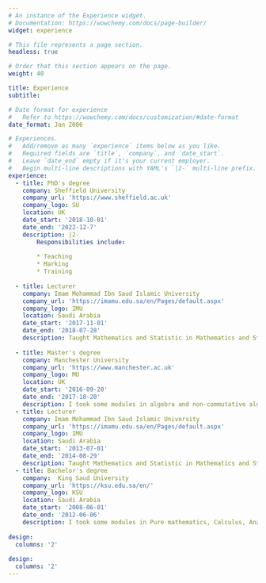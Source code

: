 ```yaml
---
# An instance of the Experience widget.
# Documentation: https://wowchemy.com/docs/page-builder/
widget: experience

# This file represents a page section.
headless: true

# Order that this section appears on the page.
weight: 40

title: Experience
subtitle:

# Date format for experience
#   Refer to https://wowchemy.com/docs/customization/#date-format
date_format: Jan 2006

# Experiences.
#   Add/remove as many `experience` items below as you like.
#   Required fields are `title`, `company`, and `date_start`.
#   Leave `date_end` empty if it's your current employer.
#   Begin multi-line descriptions with YAML's `|2-` multi-line prefix.
experience:
  - title: PhD's degree
    company: Sheffield University
    company_url: 'https://www.sheffield.ac.uk'
    company_logo: SU
    location: UK
    date_start: '2018-10-01'
    date_end: '2022-12-7'
    description: |2-
        Responsibilities include:
        
        * Teaching
        * Marking
        * Training
        
  - title: Lecturer
    company: Imam Mohammad Ibn Saud Islamic University
    company_url: 'https://imamu.edu.sa/en/Pages/default.aspx'
    company_logo: IMU
    location: Saudi Arabia
    date_start: '2017-11-01'
    date_end: '2018-07-28'
    description: Taught Mathematics and Statistic in Mathematics and Statistics department, Science  college.
    
  - title: Master's degree
    company: Manchester University 
    company_url: 'https://www.manchester.ac.uk'
    company_logo: MU
    location: UK
    date_start: '2016-09-20'
    date_end: '2017-10-20'
    description: I took some modules in algebra and non-commutative algebra, I did my short project in the Mathieu group $M_{24}$ and I wrote my dissertation, classified some simple finite groups, in particaular, the Leech Lattice and Conway groups and this work was done under the supervision of [Prof. Peter Rowley](https://www.research.manchester.ac.uk/portal/peter.j.rowley.html).
  - title: Lecturer
    company: Imam Mohammad Ibn Saud Islamic University
    company_url: 'https://imamu.edu.sa/en/Pages/default.aspx'
    company_logo: IMU
    location: Saudi Arabia
    date_start: '2013-07-01'
    date_end: '2014-08-29'
    description: Taught Mathematics and Statistic in Mathematics and Statistics department, Science  college.
  - title: Bachelor's degree
    company:  King Saud University 
    company_url: 'https://ksu.edu.sa/en/'
    company_logo: KSU
    location: Saudi Arabia
    date_start: '2008-06-01'
    date_end: '2012-06-06'
    description: I took some modules in Pure mathematics, Calculus, Analysis, Topology and some applied mathematics modules. In my final semester I did my short project in Topology. 
    
design:
  columns: '2'
  
design:
  columns: '2'
---
```

